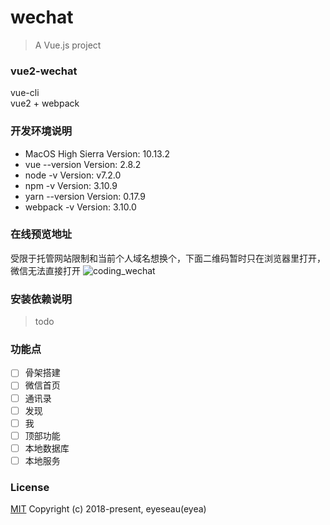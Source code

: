 # wechat

> A Vue.js project

### vue2-wechat
vue-cli <br>
vue2 + webpack

### 开发环境说明
- MacOS High Sierra   Version: 10.13.2
- vue --version Version: 2.8.2
- node -v  Version: v7.2.0
- npm -v  Version: 3.10.9
- yarn --version Version: 0.17.9
- webpack -v Version: 3.10.0

### 在线预览地址
受限于托管网站限制和当前个人域名想换个，下面二维码暂时只在浏览器里打开，微信无法直接打开
![coding_wechat](https://user-images.githubusercontent.com/17020223/37395941-7f5a7984-27b2-11e8-8d5b-d4b070fc9ee4.jpg)

### 安装依赖说明
> todo

### 功能点
- [ ] 骨架搭建
- [ ] 微信首页
- [ ] 通讯录
- [ ] 发现
- [ ] 我
- [ ] 顶部功能
- [ ] 本地数据库
- [ ] 本地服务

### License
[MIT](https://opensource.org/licenses/MIT)
Copyright (c) 2018-present, eyeseau(eyea)
